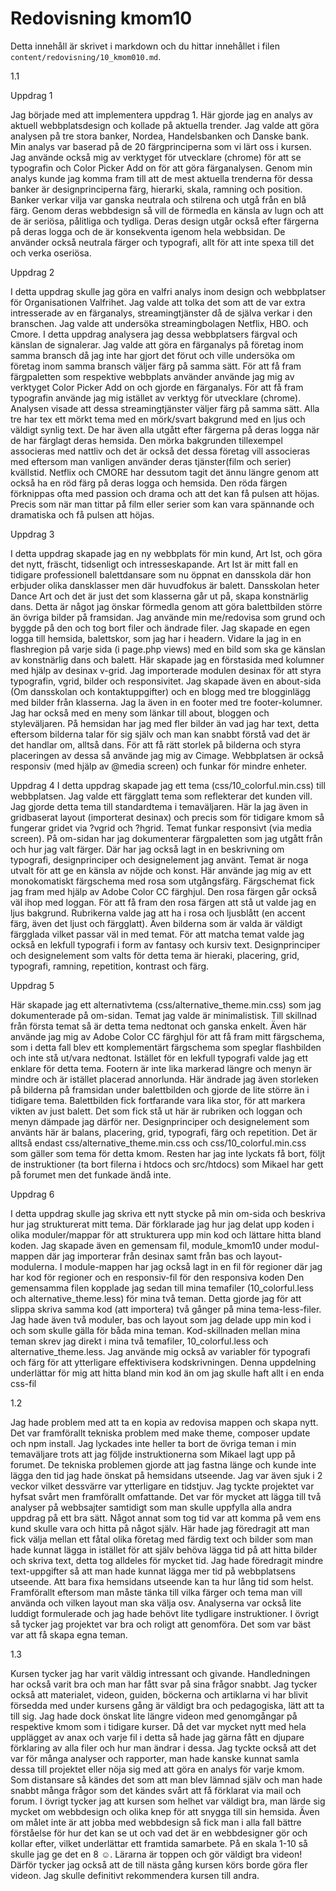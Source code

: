 ---
---
Redovisning kmom10
=========================

Detta innehåll är skrivet i markdown och du hittar innehållet i filen `content/redovisning/10_kmom010.md`.

1.1

Uppdrag 1

Jag började med att implementera uppdrag 1. Här gjorde jag en analys av aktuell webbplatsdesign och kollade på aktuella trender. Jag valde att göra analysen på tre stora banker, Nordea, Handelsbanken och Danske bank. Min analys var baserad på de 20 färgprinciperna som vi lärt oss i kursen. Jag använde också mig av verktyget för utvecklare (chrome) för att se typografin och Color Picker Add on för att göra färganalysen. Genom min analys kunde jag komma fram till att de mest aktuella trenderna för dessa banker är designprinciperna färg, hierarki, skala, ramning och position. Banker verkar vilja var ganska neutrala och stilrena och utgå från en blå färg. Genom deras webbdesign så vill de förmedla en känsla av lugn och att de är seriösa, pålitliga och tydliga. Deras design utgår också efter färgerna på deras logga och de är konsekventa igenom hela webbsidan. De använder också neutrala färger och typografi, allt för att inte spexa till det och verka oseriösa.

Uppdrag 2

I detta uppdrag skulle jag göra en valfri analys inom design och webbplatser för Organisationen Valfrihet. Jag valde att tolka det som att de var extra intresserade av en färganalys, streamingtjänster då de själva verkar i den branschen. Jag valde att undersöka streamingbolagen Netflix, HBO. och Cmore. I detta uppdrag analysera jag dessa webbplatsers färgval och känslan de signalerar. Jag valde att göra en färganalys på företag inom samma bransch då jag inte har gjort det förut och ville undersöka om företag inom samma bransch väljer färg på samma sätt. För att få fram färgpaletten som respektive webbplats använder använde jag mig av verktyget Color Picker Add on och gjorde en färganalys. För att få fram typografin använde jag mig istället av verktyg för utvecklare (chrome). Analysen visade att dessa streamingtjänster väljer färg på samma sätt. Alla tre har tex ett mörkt tema med en mörk/svart bakgrund med en ljus och väldigt synlig text. De har även alla utgått efter färgerna på deras logga när de har färglagt deras hemsida. Den mörka bakgrunden tillexempel associeras med nattliv och det är också det dessa företag vill associeras med eftersom man vanligen använder deras tjänster(film och serier) kvällstid. Netflix och CMORE har dessutom tagit det ännu längre genom att också ha en röd färg på deras logga och hemsida. Den röda färgen förknippas ofta med passion och drama och att det kan få pulsen att höjas. Precis som när man tittar på film eller serier som kan vara spännande och dramatiska och få pulsen att höjas.

Uppdrag 3

I detta uppdrag skapade jag en ny webbplats för min kund, Art Ist, och göra det nytt, fräscht, tidsenligt och intresseskapande. Art Ist är mitt fall en tidigare professionell balettdansare som nu öppnat en dansskola där hon erbjuder olika dansklasser men där huvudfokus är balett. Dansskolan heter Dance Art och det är just det som klasserna går ut på, skapa konstnärlig dans. Detta är något jag önskar förmedla genom att göra balettbilden större än övriga bilder på framsidan. Jag använde min me/redovisa som grund och byggde på den och tog bort filer och ändrade filer. Jag skapade en egen logga till hemsida, balettskor, som jag har i headern. Vidare la jag in en flashregion på varje sida (i page.php views) med en bild som ska ge känslan av konstnärlig dans och balett. Här skapade jag en förstasida med kolumner med hjälp av desinax v-grid. Jag importerade modulen desinax för att styra typografin, vgrid, bilder och responsivitet. Jag skapade även en about-sida (Om dansskolan och kontaktuppgifter) och en blogg med tre blogginlägg med bilder från klasserna. Jag la även in en footer med tre footer-kolumner. Jag har också med en meny som länkar till about, bloggen och styleväljaren. På hemsidan har jag med fler bilder än vad jag har text, detta eftersom bilderna talar för sig själv och man kan snabbt förstå vad det är det handlar om, alltså dans. För att få rätt storlek på bilderna och styra placeringen av dessa så använde jag mig av Cimage. Webbplatsen är också responsiv (med hjälp av @media screen) och funkar för mindre enheter.

Uppdrag 4
I detta uppdrag skapade jag ett tema (css/10_colorful.min.css) till webbplatsen. Jag valde ett färgglatt tema som reflekterar det kunden vill. Jag gjorde detta tema till standardtema i temaväljaren. Här la jag även in gridbaserat layout (importerat desinax) och precis som för tidigare kmom så fungerar gridet via ?vgrid och ?hgrid. Temat funkar responsivt (via media screen). På om-sidan har jag dokumenterar färgpaletten som jag utgått från och hur jag valt färger. Där har jag också lagt in en beskrivning om typografi, designprinciper och designelement jag använt. Temat är noga utvalt för att ge en känsla av nöjde och konst. Här använde jag mig av ett monokomatiskt färgschema med rosa som utgångsfärg. Färgschemat fick jag fram med hjälp av Adobe Color CC färghjul. Den rosa färgen går också väl ihop med loggan. För att få fram den rosa färgen att stå ut valde jag en ljus bakgrund. Rubrikerna valde jag att ha i rosa och ljusblått (en accent färg, även det ljust och färgglatt). Även bilderna som är valda är väldigt färgglada vilket passar väl in med temat. För att matcha temat valde jag också en lekfull typografi i form av fantasy och kursiv text. Designprinciper och designelement som valts för detta tema är hieraki, placering, grid, typografi, ramning, repetition, kontrast och färg.

Uppdrag 5

Här skapade jag ett alternativtema (css/alternative_theme.min.css) som jag dokumenterade på om-sidan. Temat jag valde är minimalistisk. Till skillnad från första temat så är detta tema nedtonat och ganska enkelt. Även här använde jag mig av Adobe Color CC färghjul för att få fram mitt färgschema, som i detta fall blev ett komplementärt färgschema som speglar flashbilden och inte stå ut/vara nedtonat. Istället för en lekfull typografi valde jag ett enklare för detta tema. Footern är inte lika markerad längre och menyn är mindre och är istället placerad annorlunda. Här ändrade jag även storleken på bilderna på framsidan under balettbilden och gjorde de lite större än i tidigare tema. Balettbilden fick fortfarande vara lika stor, för att markera vikten av just balett. Det som fick stå ut här är rubriken och loggan och menyn dämpade jag därför ner. Designprinciper och designelement som använts här är balans, placering, grid, typografi, färg och repetition.
Det är alltså endast css/alternative_theme.min.css och css/10_colorful.min.css som gäller som tema för detta kmom. Resten har jag inte lyckats få bort, följt de instruktioner (ta bort filerna i htdocs och src/htdocs) som Mikael har gett på forumet men det funkade ändå inte.

Uppdrag 6

I detta uppdrag skulle jag skriva ett nytt stycke på min om-sida och beskriva hur jag strukturerat mitt tema. Där förklarade jag hur jag delat upp koden i olika moduler/mappar för att strukturera upp min kod och lättare hitta bland koden. Jag skapade även en gemensam fil, module_kmom10 under modul-mappen där jag importerar från desinax samt från bas och layout-modulerna. I module-mappen har jag också lagt in en fil för regioner där jag har kod för regioner och en responsiv-fil för den responsiva koden Den gemensamma filen kopplade jag sedan till mina temafiler (10_colorful.less och alternative_theme.less) för mina två teman. Detta gjorde jag för att slippa skriva samma kod (att importera) två gånger på mina tema-less-filer. Jag hade även två moduler, bas och layout som jag delade upp min kod i och som skulle gälla för båda mina teman. Kod-skillnaden mellan mina teman skrev jag direkt i mina två temafiler, 10_colorful.less och alternative_theme.less. Jag använde mig också av variabler för typografi och färg för att ytterligare effektivisera kodskrivningen. Denna uppdelning underlättar för mig att hitta bland min kod än om jag skulle haft allt i en enda css-fil

1.2

Jag hade problem med att ta en kopia av redovisa mappen och skapa nytt. Det var framförallt tekniska problem med make theme, composer update och npm install. Jag lyckades inte heller ta bort de övriga teman i min temaväljare trots att jag följde instruktionerna som Mikael lagt upp på forumet. De tekniska problemen gjorde att jag fastna länge och kunde inte lägga den tid jag hade önskat på hemsidans utseende. Jag var även sjuk i 2 veckor vilket dessvärre var ytterligare en tidstjuv. Jag tyckte projektet var hyfsat svårt men framförallt omfattande. Det var för mycket att lägga till två analyser på webbsajter samtidigt som man skulle uppfylla alla andra uppdrag på ett bra sätt. Något annat som tog tid var att komma på vem ens kund skulle vara och hitta på något själv. Här hade jag föredragit att man fick välja mellan ett fåtal olika företag med färdig text och bilder som man hade kunnat lägga in istället för att själv behöva lägga tid på att hitta bilder och skriva text, detta tog alldeles för mycket tid. Jag hade föredragit mindre text-uppgifter så att man hade kunnat lägga mer tid på webbplatsens utseende. Att bara fixa hemsidans utseende kan ta hur lång tid som helst. Framförallt eftersom man måste tänka till vilka färger och tema man vill använda och vilken layout man ska välja osv. Analyserna var också lite luddigt formulerade och jag hade behövt lite tydligare instruktioner. I övrigt så tycker jag projektet var bra och roligt att genomföra. Det som var bäst var att få skapa egna teman.

1.3

Kursen tycker jag har varit väldig intressant och givande. Handledningen har också varit bra och man har fått svar på sina frågor snabbt. Jag tycker också att materialet, videon, guiden, böckerna och artiklarna vi har blivit försedda med under kursens gång är väldigt bra och pedagogiska, lätt att ta till sig. Jag hade dock önskat lite längre videon med genomgångar på respektive kmom som i tidigare kurser. Då det var mycket nytt med hela upplägget av anax och varje fil i detta så hade jag gärna fått en djupare förklaring av alla filer och hur man ändrar i dessa. Jag tyckte också att det var för många analyser och rapporter, man hade kanske kunnat samla dessa till projektet eller nöja sig med att göra en analys för varje kmom. Som distansare så kändes det som att man blev lämnad själv och man hade snabbt många frågor som det kändes svårt att få förklarat via mail och forum. I övrigt tycker jag att kursen som helhet var väldigt bra, man lärde sig mycket om webbdesign och olika knep för att snygga till sin hemsida. Även om målet inte är att jobba med webbdesign så fick man i alla fall bättre förståelse för hur det kan se ut och vad det är en webbdesigner gör och kollar efter, vilket underlättar ett framtida samarbete. På en skala 1-10 så skulle jag ge det en 8 ☺. Lärarna är toppen och gör väldigt bra videon! Därför tycker jag också att de till nästa gång kursen körs borde göra fler videon. Jag skulle definitivt rekommendera kursen till andra.
